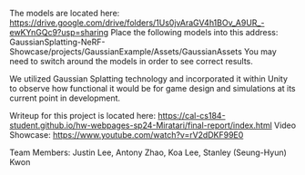 The models are located here: https://drive.google.com/drive/folders/1Us0jvAraGV4h1BOv_A9UR_-ewKYnGQc9?usp=sharing
Place the following models into this address: GaussianSplatting-NeRF-Showcase/projects/GaussianExample/Assets/GaussianAssets
You may need to switch around the models in order to see correct results. 


We utilized Gaussian Splatting technology and incorporated it within Unity to observe how functional it would be for game design and simulations at its current point in development.

Writeup for this project is located here: https://cal-cs184-student.github.io/hw-webpages-sp24-Miratari/final-report/index.html
Video Showcase: https://www.youtube.com/watch?v=rV2dDKF99E0

​Team Members: Justin Lee, Antony Zhao, Koa Lee, Stanley (Seung-Hyun) Kwon
